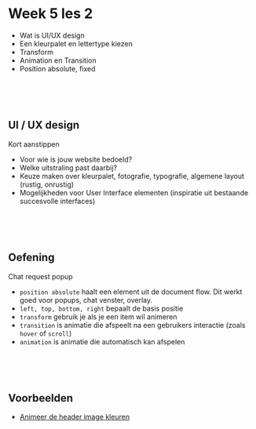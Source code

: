 # Week 5 les 2

- Wat is UI/UX design
- Een kleurpalet en lettertype kiezen
- Transform
- Animation en Transition
- Position absolute, fixed

<br><br><br>

## UI / UX design

Kort aanstippen

- Voor wie is jouw website bedoeld?
- Welke uitstraling past daarbij?
- Keuze maken over kleurpalet, fotografie, typografie, algemene layout (rustig, onrustig)
- Mogelijkheden voor User Interface elementen (inspiratie uit bestaande succesvolle interfaces)

<br><br><br>

## Oefening

Chat request popup

- `position absolute` haalt een element uit de document flow. Dit werkt goed voor popups, chat venster, overlay.
- `left, top, bottom, right` bepaalt de basis positie
- `transform` gebruik je als je een item wil animeren
- `transition` is animatie die afspeelt na een gebruikers interactie (zoals `hover` of `scroll`)
- `animation` is animatie die automatisch kan afspelen

<Br><br><br>
  
## Voorbeelden
  
- [Animeer de header image kleuren](https://codepen.io/tommiehansen/pen/BaGyVVy)
